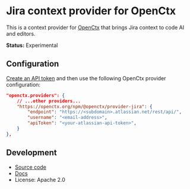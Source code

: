 # Jira context provider for OpenCtx

This is a context provider for [OpenCtx](https://openctx.org) that brings Jira context to code AI and editors. 

**Status:** Experimental

## Configuration

[Create an API token](https://id.atlassian.com/manage-profile/security/api-tokens) and then use the following OpenCtx provider configuration:

```json
"openctx.providers": {
    // ...other providers...
    "https://openctx.org/npm/@openctx/provider-jira": {
        "endpoint": "https://<subdomain>.atlassian.net/rest/api/",
        "username": "<email-address>",
        "apiToken": "<your-atlassian-api-token>",
    }
},
```

## Development

- [Source code](https://sourcegraph.com/github.com/sourcegraph/openctx/-/tree/provider/jira)
- [Docs](https://openctx.org/docs/providers/jira)
- License: Apache 2.0
